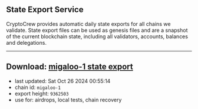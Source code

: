 ## State Export Service
CryptoCrew provides automatic daily state exports for all chains we validate. State export files can be used as genesis files and are a snapshot of the current blockchain state, including all validators, accounts, balances and delegations.

---
**Download: [migaloo-1 state export](https://dl-eu2.ccvalidators.com/SERVICE/migaloo/migaloo-1_export_9362503.json)**
---

- last updated: Sat Oct 26 2024 00:55:14
- chain id: `migaloo-1`
- export height: `9362503`
- use for: airdrops, local tests, chain recovery
